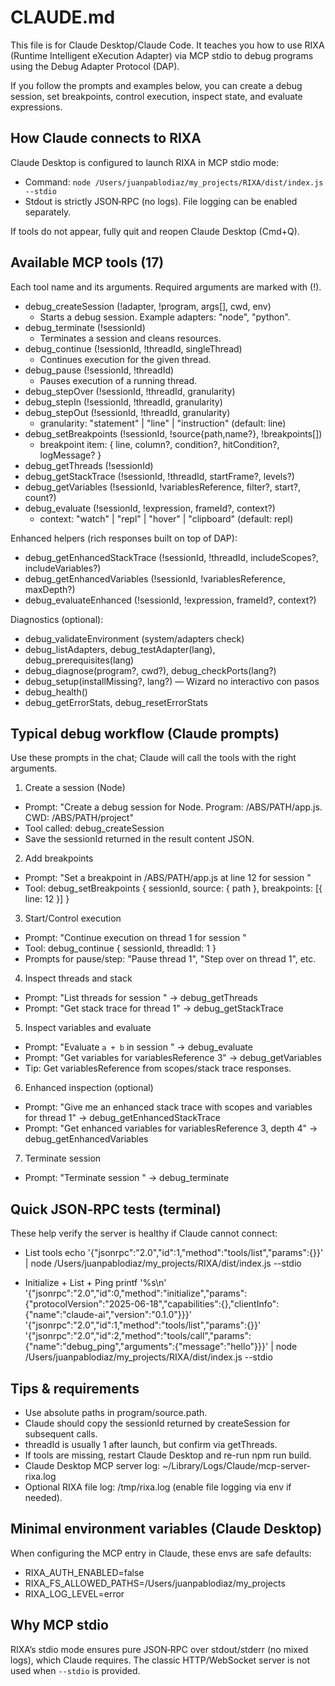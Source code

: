 # CLAUDE.md

This file is for Claude Desktop/Claude Code. It teaches you how to use RIXA (Runtime Intelligent eXecution Adapter) via MCP stdio to debug programs using the Debug Adapter Protocol (DAP).

If you follow the prompts and examples below, you can create a debug session, set breakpoints, control execution, inspect state, and evaluate expressions.

## How Claude connects to RIXA

Claude Desktop is configured to launch RIXA in MCP stdio mode:
- Command: `node /Users/juanpablodiaz/my_projects/RIXA/dist/index.js --stdio`
- Stdout is strictly JSON‑RPC (no logs). File logging can be enabled separately.

If tools do not appear, fully quit and reopen Claude Desktop (Cmd+Q).

## Available MCP tools (17)
Each tool name and its arguments. Required arguments are marked with (!).

- debug_createSession (!adapter, !program, args[], cwd, env)
  - Starts a debug session. Example adapters: "node", "python".
- debug_terminate (!sessionId)
  - Terminates a session and cleans resources.
- debug_continue (!sessionId, !threadId, singleThread)
  - Continues execution for the given thread.
- debug_pause (!sessionId, !threadId)
  - Pauses execution of a running thread.
- debug_stepOver (!sessionId, !threadId, granularity)
- debug_stepIn (!sessionId, !threadId, granularity)
- debug_stepOut (!sessionId, !threadId, granularity)
  - granularity: "statement" | "line" | "instruction" (default: line)
- debug_setBreakpoints (!sessionId, !source{path,name?}, !breakpoints[])
  - breakpoint item: { line, column?, condition?, hitCondition?, logMessage? }
- debug_getThreads (!sessionId)
- debug_getStackTrace (!sessionId, !threadId, startFrame?, levels?)
- debug_getVariables (!sessionId, !variablesReference, filter?, start?, count?)
- debug_evaluate (!sessionId, !expression, frameId?, context?)
  - context: "watch" | "repl" | "hover" | "clipboard" (default: repl)

Enhanced helpers (rich responses built on top of DAP):
- debug_getEnhancedStackTrace (!sessionId, !threadId, includeScopes?, includeVariables?)
- debug_getEnhancedVariables (!sessionId, !variablesReference, maxDepth?)
- debug_evaluateEnhanced (!sessionId, !expression, frameId?, context?)

Diagnostics (optional):
- debug_validateEnvironment (system/adapters check)
- debug_listAdapters, debug_testAdapter(lang), debug_prerequisites(lang)
- debug_diagnose(program?, cwd?), debug_checkPorts(lang?)
- debug_setup(installMissing?, lang?) — Wizard no interactivo con pasos
- debug_health()
- debug_getErrorStats, debug_resetErrorStats

## Typical debug workflow (Claude prompts)
Use these prompts in the chat; Claude will call the tools with the right arguments.

1) Create a session (Node)
- Prompt: "Create a debug session for Node. Program: /ABS/PATH/app.js. CWD: /ABS/PATH/project"
- Tool called: debug_createSession
- Save the sessionId returned in the result content JSON.

2) Add breakpoints
- Prompt: "Set a breakpoint in /ABS/PATH/app.js at line 12 for session <sessionId>"
- Tool: debug_setBreakpoints { sessionId, source: { path }, breakpoints: [{ line: 12 }] }

3) Start/Control execution
- Prompt: "Continue execution on thread 1 for session <sessionId>"
- Tool: debug_continue { sessionId, threadId: 1 }
- Prompts for pause/step: "Pause thread 1", "Step over on thread 1", etc.

4) Inspect threads and stack
- Prompt: "List threads for session <sessionId>" → debug_getThreads
- Prompt: "Get stack trace for thread 1" → debug_getStackTrace

5) Inspect variables and evaluate
- Prompt: "Evaluate `a + b` in session <sessionId>" → debug_evaluate
- Prompt: "Get variables for variablesReference 3" → debug_getVariables
- Tip: Get variablesReference from scopes/stack trace responses.

6) Enhanced inspection (optional)
- Prompt: "Give me an enhanced stack trace with scopes and variables for thread 1" → debug_getEnhancedStackTrace
- Prompt: "Get enhanced variables for variablesReference 3, depth 4" → debug_getEnhancedVariables

7) Terminate session
- Prompt: "Terminate session <sessionId>" → debug_terminate

## Quick JSON‑RPC tests (terminal)
These help verify the server is healthy if Claude cannot connect:

- List tools
  echo '{"jsonrpc":"2.0","id":1,"method":"tools/list","params":{}}' | node /Users/juanpablodiaz/my_projects/RIXA/dist/index.js --stdio

- Initialize + List + Ping
  printf '%s\n' '{"jsonrpc":"2.0","id":0,"method":"initialize","params":{"protocolVersion":"2025-06-18","capabilities":{},"clientInfo":{"name":"claude-ai","version":"0.1.0"}}}' '{"jsonrpc":"2.0","id":1,"method":"tools/list","params":{}}' '{"jsonrpc":"2.0","id":2,"method":"tools/call","params":{"name":"debug_ping","arguments":{"message":"hello"}}}' | node /Users/juanpablodiaz/my_projects/RIXA/dist/index.js --stdio

## Tips & requirements
- Use absolute paths in program/source.path.
- Claude should copy the sessionId returned by createSession for subsequent calls.
- threadId is usually 1 after launch, but confirm via getThreads.
- If tools are missing, restart Claude Desktop and re-run npm run build.
- Claude Desktop MCP server log: ~/Library/Logs/Claude/mcp-server-rixa.log
- Optional RIXA file log: /tmp/rixa.log (enable file logging via env if needed).

## Minimal environment variables (Claude Desktop)
When configuring the MCP entry in Claude, these envs are safe defaults:
- RIXA_AUTH_ENABLED=false
- RIXA_FS_ALLOWED_PATHS=/Users/juanpablodiaz/my_projects
- RIXA_LOG_LEVEL=error

## Why MCP stdio
RIXA’s stdio mode ensures pure JSON‑RPC over stdout/stderr (no mixed logs), which Claude requires. The classic HTTP/WebSocket server is not used when `--stdio` is provided.
